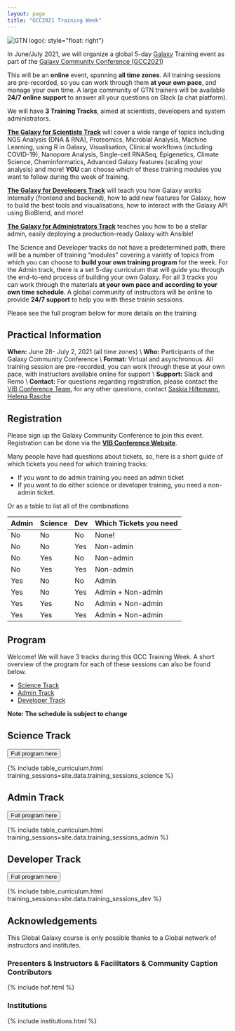 ```yaml
---
layout: page
title: "GCC2021 Training Week"
---
```


![GTN logo](assets/images/logos/00_GTNLogo300.png){: style="float: right"}

In June/July 2021, we will organize a global 5-day [Galaxy](https://galaxyproject.org) Training event as part of the [Galaxy Community Conference (GCC2021)](https://www.vibconferences.be/events/gcc2021-virtual-edition)

This will be an **online** event, spanning **all time zones**. All training sessions are pre-recorded, so you can work through them **at your own pace**, and manage your own time. A large community of GTN trainers will be available **24/7 online support** to answer all your questions on Slack (a chat platform).


We will have **3 Training Tracks**, aimed at scientists, developers and system administrators.

[**The Galaxy for Scientists Track**](#science-track) will cover a wide range of topics including NGS Analysis (DNA & RNA), Proteomics, Microbial Analysis, Machine Learning, using R in Galaxy, Visualisation, Clinical workflows (including COVID-19), Nanopore Analysis, Single-cell RNASeq, Epigenetics, Climate Science, Cheminformatics, Advanced Galaxy features (scaling your analysis) and more! **YOU** can choose which of these training modules you want to follow during the week of training.

[**The Galaxy for Developers Track**](#developer-track) will teach you how Galaxy works internally (frontend and backend), how to add new features for Galaxy, how to build the best tools and visualisations, how to interact with the Galaxy API using BioBlend, and more!

[**The Galaxy for Administrators Track**](#admin-track) teaches you how to be a stellar admin, easily deploying a production-ready Galaxy with Ansible!


The Science and Developer tracks do not have a predetermined path, there will be a number of training “modules” covering a variety of topics from which you can choose to **build your own training program** for the week. For the Admin track, there is a set 5-day curriculum that will guide you through the end-to-end process of building your own Galaxy. For all 3 tracks you can work through the materials **at your own pace and according to your own time schedule**. A global community of instructors will be online to provide **24/7 support** to help you with these trainin sessions.

Please see the full program below for more details on the training


## Practical Information

**When:** June 28- July 2, 2021 (all time zones) \\
**Who:** Participants of the Galaxy Community Conference \\
**Format:** Virtual and asynchronous. All training session are pre-recorded, you can work through these at your own pace, with instructors available online for support \\
**Support:** Slack and Remo \\
**Contact:** For questions regarding registration, please contact the [VIB Conference Team](mailto:conferences@vib.be), for any other questions, contact [Saskia Hiltemann](mailto:saskiahiltemann@gmail.com), [Helena Rasche](mailto:helena.rasche@gmail.com)


## Registration

Please sign up the Galaxy Community Conference to join this event. Registration can be done via the  **[VIB Conference Website]({{site.registration_form}})**.

Many people have had questions about tickets, so, here is a short guide of which tickets you need for which training tracks:

- If you want to do admin training you need an admin ticket
- If you want to do either science or developer training, you need a non-admin ticket.

Or as a table to list all of the combinations

Admin | Science | Dev | Which Tickets you need
---   | ---     | --  | ---
No    | No      | No  | None!
No    | No      | Yes | Non-admin
No    | Yes     | No  | Non-admin
No    | Yes     | Yes | Non-admin
Yes   | No      | No  | Admin
Yes   | No      | Yes | Admin + Non-admin
Yes   | Yes     | No  | Admin + Non-admin
Yes   | Yes     | Yes | Admin + Non-admin

## Program

Welcome! We will have 3 tracks during this GCC Training Week. A short overview of the program for each of these sessions can also be found below.

- [Science Track](#science-track)
- [Admin Track](#admin-track)
- [Developer Track](#developer-track)


**Note: The schedule is subject to change**

## Science Track

<a href="{{site.baseurl}}/science-track"><button type="button" class="btn btn-success btn-info">Full program here</button></a>


{% include table_curriculum.html training_sessions=site.data.training_sessions_science %}


## Admin Track

<a href="{{site.baseurl}}/admin-track"><button type="button" class="btn btn-success btn-info">Full program here</button></a>

{% include table_curriculum.html training_sessions=site.data.training_sessions_admin %}


## Developer Track

<a href="{{site.baseurl}}/dev-track"><button type="button" class="btn btn-success btn-info">Full program here</button></a>


{% include table_curriculum.html training_sessions=site.data.training_sessions_dev %}



## Acknowledgements

This Global Galaxy course is only possible thanks to a Global network of instructors and institutes.

### Presenters & Instructors & Facilitators & Community Caption Contributors

{% include hof.html %}

### Institutions

{% include institutions.html %}
